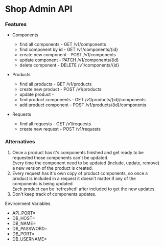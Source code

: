 # Shop Admin API



### Features

- Components
    - find all components - GET /v1/components
    - find component by id - GET /v1/components/{id}
    - create new component - POST /v1/components
    - update component - PATCH /v1/components/{id}
    - delete component - DELETE /v1/components/{id}

- Products
    - find all products - GET /v1/products
    - create new product - POST /v1/products
    - update product -
    - find product components - GET /v1/products/{id}/components
    - add product component - POST /v1/products/{id}/components

- Requests
    - find all requests - GET /v1/requests
    - create new request - POST /v1/requests



### Alternatives

1. Once a product has it's components finished and get ready to be requested those components can't be updated. \
   Every time the component need to be updated (include, update, remove) a new version of the product is created.
2. Every request has it's own copy of product components, so once a product is included in a request it doesn't matter if any of the components is being updated. \
   Each product can be 'refreshed' after included to get the new updates.
3. Don't keep track of components updates.

Environment Variables
- API_PORT=
- DB_HOST=
- DB_NAME=
- DB_PASSWORD=
- DB_PORT=
- DB_USERNAME=
